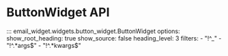 # ButtonWidget API

::: email_widget.widgets.button_widget.ButtonWidget
    options:
        show_root_heading: true
        show_source: false
        heading_level: 3
        filters:
          - "!^_"
          - "!^.*args$"
          - "!^.*kwargs$"